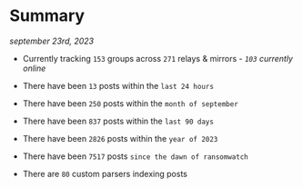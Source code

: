 
# Summary
_september 23rd, 2023_

- Currently tracking `153` groups across `271` relays & mirrors - _`103` currently online_

- There have been `13` posts within the `last 24 hours`

- There have been `250` posts within the `month of september`

- There have been `837` posts within the `last 90 days`

- There have been `2826` posts within the `year of 2023`

- There have been `7517` posts `since the dawn of ransomwatch`

- There are `80` custom parsers indexing posts
